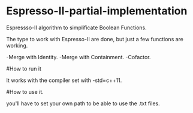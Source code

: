 # Espresso-II-partial-implementation
Espressso-II algorithm to simplificate Boolean Functions.

The type to work with Espresso-II are done, but just a few functions are working.

-Merge with Identity.
-Merge with Containment.
-Cofactor.

#How to run it

It works with the compiler set with -std=c++11.

#How to use it.

you'll have to set your own path to be able to use the .txt files.
